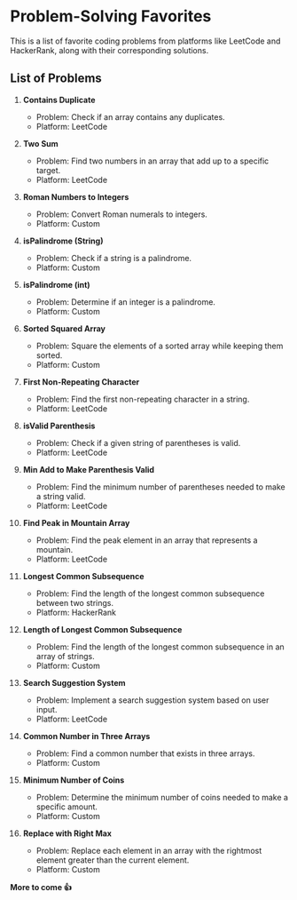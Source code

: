 # Problem-Solving Favorites

This is a list of favorite coding problems from platforms like LeetCode and HackerRank, along with their corresponding solutions.

## List of Problems

1. **Contains Duplicate**
   - Problem: Check if an array contains any duplicates.
   - Platform: LeetCode

2. **Two Sum**
   - Problem: Find two numbers in an array that add up to a specific target.
   - Platform: LeetCode

3. **Roman Numbers to Integers**
   - Problem: Convert Roman numerals to integers.
   - Platform: Custom

4. **isPalindrome (String)**
   - Problem: Check if a string is a palindrome.
   - Platform: Custom

5. **isPalindrome (int)**
   - Problem: Determine if an integer is a palindrome.
   - Platform: Custom

6. **Sorted Squared Array**
   - Problem: Square the elements of a sorted array while keeping them sorted.
   - Platform: Custom

7. **First Non-Repeating Character**
   - Problem: Find the first non-repeating character in a string.
   - Platform: LeetCode

8. **isValid Parenthesis**
   - Problem: Check if a given string of parentheses is valid.
   - Platform: LeetCode

9. **Min Add to Make Parenthesis Valid**
   - Problem: Find the minimum number of parentheses needed to make a string valid.
   - Platform: LeetCode

10. **Find Peak in Mountain Array**
    - Problem: Find the peak element in an array that represents a mountain.
    - Platform: LeetCode

11. **Longest Common Subsequence**
    - Problem: Find the length of the longest common subsequence between two strings.
    - Platform: HackerRank

12. **Length of Longest Common Subsequence**
    - Problem: Find the length of the longest common subsequence in an array of strings.
    - Platform: Custom

13. **Search Suggestion System**
    - Problem: Implement a search suggestion system based on user input.
    - Platform: LeetCode

14. **Common Number in Three Arrays**
    - Problem: Find a common number that exists in three arrays.
    - Platform: Custom

15. **Minimum Number of Coins**
    - Problem: Determine the minimum number of coins needed to make a specific amount.
    - Platform: Custom

16. **Replace with Right Max**
    - Problem: Replace each element in an array with the rightmost element greater than the current element.
    - Platform: Custom
      
**More to come 👍**

